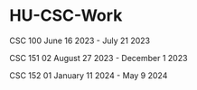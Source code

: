 # HU-CSC-Work

CSC 100 June 16 2023 - July 21 2023

CSC 151 02 August 27 2023 - December 1 2023

CSC 152 01 January 11 2024 - May 9 2024 
